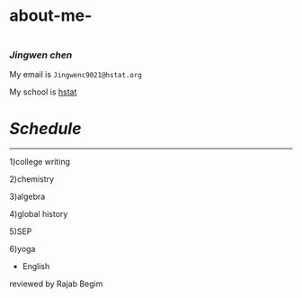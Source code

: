 # about-me-

### <br> **_Jingwen chen_** <br>

My email is ```Jingwenc9021@hstat.org```

My school is  [hstat](https://www.hstat.org/)

# _Schedule_ 
  ---
1)college writing

2)chemistry

3)algebra

4)global history

5)SEP

6)yoga

 * English

reviewed by Rajab Begim 